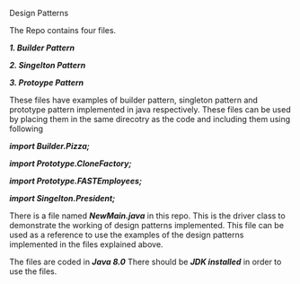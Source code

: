 Design Patterns
    
The Repo contains four files.
    
   _**1. Builder Pattern**_
   
   _**2. Singelton Pattern**_
   
   _**3. Protoype Pattern**_
    
These files have examples of builder pattern, singleton pattern and prototype pattern implemented in java respectively.
These files can be used by placing them in the same direcotry as the code and including them using following

   _**import Builder.Pizza;**_
    
   _**import Prototype.CloneFactory;**_
    
   _**import Prototype.FASTEmployees;**_
   
   _**import Singelton.President;**_
    
There is a file named _**NewMain.java**_ in this repo. This is the driver class to demonstrate the working of design patterns implemented.
This file can be used as a reference to use the examples of the design patterns implemented in the files explained above.
    
The files are coded in _**Java 8.0**_
There should be _**JDK installed**_ in order to use the files.
